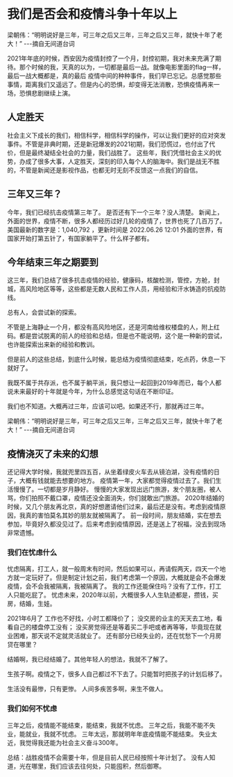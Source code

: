 # 我们是否会和疫情斗争十年以上

梁朝伟：“明明说好是三年，可三年之后又三年，三年之后又三年，就快十年了老大！” ---摘自无间道台词

2021年年底的时候，西安因为疫情封控了一个月，封控初期，我对未来充满了期待。那个时候的我，天真的以为，一切都是最后一战。就像电影里面的flag一样，最后一战大概都是，真的最后
疫情中间的种种事件，我们早已忘记。总感觉那些事情，距离我们又遥远了。但是内心的恐惧，却变得无法消散，恐惧疫情再来一场，恐惧悲剧继续上演。

## 人定胜天

社会主义下成长的我们，相信科学，相信科学的操作，可以让我们更好的应对突发事件。不管是非典时期，还是新冠爆发的2021初期，我们恐慌过，也付出了代价，但是最终凝结全社会的力量，我们战胜了。
这些年，我们凭借社会主义的优势，办成了很多大事，人定胜天，深刻的印入每个人的脑海中。我们是战无不胜的，不管是新闻还是影视作品，也都无时无刻不反馈这一点我们的自信。


## 三年又三年？

今年，我们已经抗击疫情第三年了。
是否还有下一个三年？没人清楚。
新闻上，外面的世界，疫情不断，很多人都经历过好几轮的疫情了，世界也死了几百万了。美国最新的数字是：1,040,792 ，更新时间是 2022.06.26 12:01
外面的世界，有国家开始打第五针了，有国家躺平了。什么样子都有。


## 今年结束三年之期要到

这三年，我们总结了很多抗击疫情的经验，健康码，核酸检测，管控，方舱，封城，高风险地区等等，这些都是无数人民和工作人员，用经验和汗水铸造的抗疫防线。

总有人，会尝试新的探索。

不管是上海静止一个月，都没有高风险地区，还是河南给维权楼盘的人，附上红码。都是尝试脱离的前人的经验和总结，但是也不能说明，这个是一种新的尝试，也许能探索出来新的经验和教训。

但是前人的这些总结，到底什么时候，能总结为疫情彻底结束，吃点药，休息一下就好了。

我既不属于共存派，也不属于躺平派，我只想让一起回到2019年而已，每个人都说未来最好的十年就是今年，为什么总感觉这句话在不断印证。

我们也不知道。大概再过三年，应该可以吧。如果还不行，那就再过三年。

梁朝伟：“明明说好是三年，可三年之后又三年，三年之后又三年，就快十年了老大！” ---摘自无间道台词

## 疫情浇灭了未来的幻想

还记得大学时候，我就兜里四五百，从坐着绿皮火车去从镜泊湖，没有疫情的日子，大概有钱就能去想要的地方。
疫情第一年，大家都觉得疫情过去了。我们生活慢慢了。一切都是岁月静好。
慢慢的大家发现出远门旅游，发个朋友圈，被人骂，你们拍照不戴口罩，疫情还没全面消失，你们就敢出门旅游。
2020年结婚的时候，又几个朋友再北京，真的好想邀请他们过来，最后还是没有。考虑到疫情原因，我真的害怕莫名其妙的朋友就被隔离了。
前一段时间，朋友结婚，实在想去参加，毕竟好久都没见过了。后来考虑到疫情原因，还是送上了祝福，没去到现场非常遗憾。

### 我们在忧虑什么

忧虑隔离，打工人，就一般周末有时间，然后如果可以，再请假两天，四天一个地方就一定玩好了。但是制定计划之前，我们考虑第一个原因，大概就是会不会爆发疫情，会不会我被隔离，我被隔离了。 我的工作还能保住吗？没有了工作，打工人只能吃屁了。
忧虑未来，2020年以前，大概很多人人生轨迹都是，攒钱，买房，结婚，生娃。

2021年6月了
工作也不好找，小时工都降价了；
没交房的业主的天天去工地，看看自己的楼盘停工没有；
没买房觉得还是等着买二手吧或者再等等，毕竟现在就业困难，那天说不定就灵活就业了。
还有部分已经失业的，还在忧愁下一个月房贷在哪里？

结婚啊，我已经结婚了。其他年轻人的想法，我就不了解了。

生孩子啊。疫情之下，很多人自己都过不下去了。只能暂时把孩子的计划后移了。

生活没有最惨，只有更惨。
人间多疾苦多啊，来生不做人。

### 我们如何不忧虑


三年之后，疫情能不能结束，能结束，我就不忧虑。
三年之后，我能不能不失业，能就业，我就不忧虑。
三年太远，那就明年年底疫情能不能结束。
失业太近，我觉得我还能为社会主义奋斗300年。

总结：战胜疫情不会需要十年，但是目前人民已经按照十年计划了。
没有人知道，光在哪里，我们应该去往何处，只能囤积，然后御寒。
